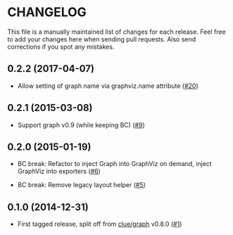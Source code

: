 # CHANGELOG

This file is a manually maintained list of changes for each release. Feel free
to add your changes here when sending pull requests. Also send corrections if
you spot any mistakes.

## 0.2.2 (2017-04-07)

*   Allow setting of graph name via graphviz.name attribute 
    ([#20](https://github.com/graphp/graphviz/pull/20))

## 0.2.1 (2015-03-08)

*   Support graph v0.9 (while keeping BC)
    ([#9](https://github.com/graphp/graphviz/pull/9))

## 0.2.0 (2015-01-19)

*   BC break: Refactor to inject Graph into GraphViz on demand, inject GraphViz into exporters
    ([#6](https://github.com/graphp/graphviz/pull/6))

*   BC break: Remove legacy layout helper
    ([#5](https://github.com/graphp/graphviz/pull/5))

## 0.1.0 (2014-12-31)

*   First tagged release, split off from [clue/graph](https://github.com/clue/graph) v0.8.0
    ([#1](https://github.com/graphp/graphviz/issues/1))
